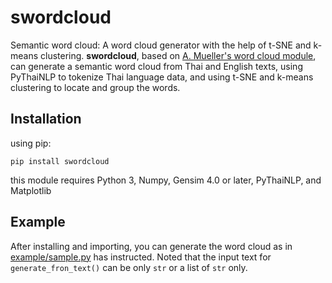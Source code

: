 # swordcloud
Semantic word cloud: A word cloud generator with the help of t-SNE and k-means clustering. **swordcloud**, based on [A. Mueller's word cloud module](https://github.com/amueller/word_cloud), can generate a semantic word cloud from Thai and English texts, using PyThaiNLP to tokenize Thai language data, and using t-SNE and k-means clustering to locate and group the words. <!-- Details can be found on the paper: (link to paper) -->

## Installation
using pip:
```
pip install swordcloud
```
this module requires Python 3, Numpy, Gensim 4.0 or later, PyThaiNLP, and Matplotlib

## Example
After installing and importing, you can generate the word cloud as in [example/sample.py](https://github.com/nlp-chula/swordcloud/blob/main/swordcloud/example/sample.py) has instructed. Noted that the input text for `generate_fron_text()` can be only `str` or a list of `str` only.

<!-- The generated semantic word clouds look like these: (img) (img) -->





